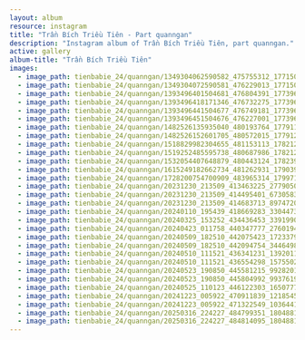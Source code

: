 ```yaml
---
layout: album
resource: instagram
title: "Trần Bích Triều Tiên - Part quanngan"
description: "Instagram album of Trần Bích Triều Tiên, part quanngan."
active: gallery
album-title: "Trần Bích Triều Tiên"
images:
  - image_path: tienbabie_24/quanngan/1349304062590582_475755312_1771502777037373_122625498441549346_n.jpg
  - image_path: tienbabie_24/quanngan/1349304072590581_476229013_1771502373704080_6518540445452054653_n.jpg
  - image_path: tienbabie_24/quanngan/1393496401504681_476804391_1773963256791325_5796907323137466024_n.jpg
  - image_path: tienbabie_24/quanngan/1393496418171346_476732275_1773963286791322_7403009927128920832_n.jpg
  - image_path: tienbabie_24/quanngan/1393496441504677_476749181_1773963176791333_3660881615395830710_n.jpg
  - image_path: tienbabie_24/quanngan/1393496451504676_476227001_1773963203457997_7688629154462860192_n.jpg
  - image_path: tienbabie_24/quanngan/1482526135935040_480193764_1779119759609008_2693835821915120_n.jpg
  - image_path: tienbabie_24/quanngan/1482526152601705_480572015_1779120082942309_4420384612949805687_n.jpg
  - image_path: tienbabie_24/quanngan/1518829982304655_481153113_1782122832642034_9132988473432987489_n.jpg
  - image_path: tienbabie_24/quanngan/1519252485595738_480687986_1782123995975251_6624014692989014661_n.jpg
  - image_path: tienbabie_24/quanngan/1532054407648879_480443124_1782392369281747_6851892765452107218_n.jpg
  - image_path: tienbabie_24/quanngan/1615249182662734_481262931_1790391731815144_6407512462632413088_n.jpg
  - image_path: tienbabie_24/quanngan/1728200754700909_483965314_1799719780882339_511563815744590315_n.jpg
  - image_path: tienbabie_24/quanngan/20231230_213509_413463225_277905025281252_6880781649713700161_n.jpg
  - image_path: tienbabie_24/quanngan/20231230_213509_414495401_673058301387098_4947380178401137253_n.jpg
  - image_path: tienbabie_24/quanngan/20231230_213509_414683713_897472002008505_1413500726496939445_n.jpg
  - image_path: tienbabie_24/quanngan/20240110_195439_418669283_330447343191615_981542319965906371_n.jpg
  - image_path: tienbabie_24/quanngan/20240325_153252_434436453_339199068611896_6038639893035995442_n.jpg
  - image_path: tienbabie_24/quanngan/20240423_011758_440347777_276019482239423_9098186029489786335_n.jpg
  - image_path: tienbabie_24/quanngan/20240509_182510_442075423_1723379898489198_8319081068663190652_n.jpg
  - image_path: tienbabie_24/quanngan/20240509_182510_442094754_344649804923738_1181543566075092794_n.jpg
  - image_path: tienbabie_24/quanngan/20240510_111521_436341231_1392011938114166_257813995574641920_n.jpg
  - image_path: tienbabie_24/quanngan/20240510_111521_436554298_1575502849912030_7711301099356797914_n.jpg
  - image_path: tienbabie_24/quanngan/20240523_190850_445581215_992820145519402_7726009642066251627_n.jpg
  - image_path: tienbabie_24/quanngan/20240523_190850_445804992_993761981769311_8969383148987531200_n.jpg
  - image_path: tienbabie_24/quanngan/20240525_110123_446122303_1650777209075803_6383822876805792436_n.jpg
  - image_path: tienbabie_24/quanngan/20241223_005922_470911839_1218545732574650_6746080398491735318_n.jpg
  - image_path: tienbabie_24/quanngan/20241223_005922_471322549_1036441854949731_2107638326441491961_n.jpg
  - image_path: tienbabie_24/quanngan/20250316_224227_484799351_18048815648465787_358964761671500440_n.jpg
  - image_path: tienbabie_24/quanngan/20250316_224227_484814095_18048815639465787_2729541264418764995_n.jpg
---
```

